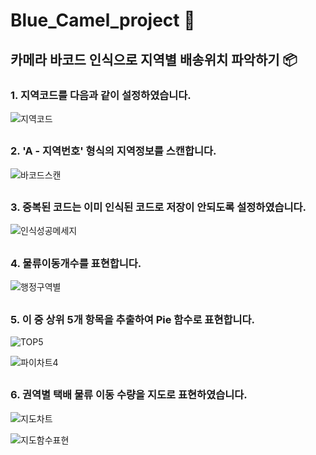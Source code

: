 # Blue_Camel_project 🐫

## 카메라 바코드 인식으로 지역별 배송위치 파악하기 📦

### 1.  지역코드를 다음과 같이 설정하였습니다.

![지역코드](https://user-images.githubusercontent.com/109491199/195052649-ed5a64c2-ac36-4f6b-bb36-bb2c7c832c27.PNG)


##
### 2.  'A - 지역번호' 형식의 지역정보를 스캔합니다.

![바코드스캔](https://user-images.githubusercontent.com/109491199/195047133-a50fdf95-0f3a-4ae0-bed0-d17ed2070ff0.PNG)


##
### 3.  중복된 코드는 이미 인식된 코드로 저장이 안되도록 설정하였습니다.

![인식성공메세지](https://user-images.githubusercontent.com/109491199/195047227-3b0a6414-f744-4538-abfa-3d19168a373a.PNG)


##
### 4.  물류이동개수를 표현합니다.
![행정구역별](https://user-images.githubusercontent.com/109491199/195047922-69218685-243e-49d2-baf4-e7a014dda448.PNG)


##
### 5.  이 중 상위 5개 항목을 추출하여 Pie 함수로 표현합니다.
![TOP5](https://user-images.githubusercontent.com/109491199/195047986-4963c496-8c13-4021-8127-ba6ead3570ef.PNG)

![파이차트4](https://user-images.githubusercontent.com/109491199/195048081-b4570512-86f6-4baf-bd7a-a410299a54f1.PNG)



##
### 6.  권역별 택배 물류 이동 수량을 지도로 표현하였습니다.

![지도차트](https://user-images.githubusercontent.com/109491199/195051757-60f84f9d-1a97-485d-8abc-8fb5b00e7bf7.PNG)

![지도함수표현](https://user-images.githubusercontent.com/109491199/195051834-14321a42-b1fa-4f1f-afde-1e22fb4e5cff.PNG)










